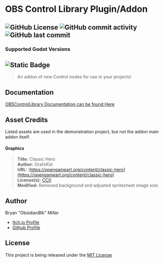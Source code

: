 # OBS Control Library Plugin/Addon

![GitHub License](https://img.shields.io/github/license/ObsidianBlk/GWJ68)
![GitHub commit activity](https://img.shields.io/github/commit-activity/t/ObsidianBlk/GWJ68)
![GitHub last commit](https://img.shields.io/github/last-commit/ObsidianBlk/GWJ68)
---
### Supported Godot Versions
![Static Badge](https://img.shields.io/badge/Godot-v4.2.2-%2523478cbf?logo=godot-engine&logoColor=cyian&color=green)
---

> An addon of new Control nodes for use in your projects!



## Documentation
[OBSControlLibrary Documentation can be found Here](./docs/index.md)

## Asset Credits
Listed assets are used in the demonstration project, but not the addon main addon itself. 
#### Graphics
> **Title:** Classic Hero  
**Author:** GrafxKid  
**URL:** [https://opengameart.org/content/classic-hero](https://opengameart.org/content/classic-hero)  
**License(s):** [CC0](https://creativecommons.org/publicdomain/zero/1.0/)  
**Modified:** Removed background and adjusted spritesheet image size.

## Author
Bryan "ObsidianBlk" Miller

* [Itch.io Profile](https://obsidianblk.itch.io/)
* [Github Profile](https://github.com/ObsidianBlk)


## License

This project is being released under the [MIT License](./LICENSE.md)
